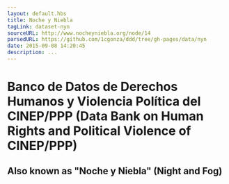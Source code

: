 ```yaml
---
layout: default.hbs
title: Noche y Niebla
tagLink: dataset-nyn
sourceURL: http://www.nocheyniebla.org/node/14
parsedURL: https://github.com/1cgonza/ddd/tree/gh-pages/data/nyn
date: 2015-09-08 14:20:45
description: ...
---
```

# Banco de Datos de Derechos Humanos y Violencia Política del CINEP/PPP (Data Bank on Human Rights and Political Violence of CINEP/PPP)
## Also known as "Noche y Niebla" (Night and Fog)
